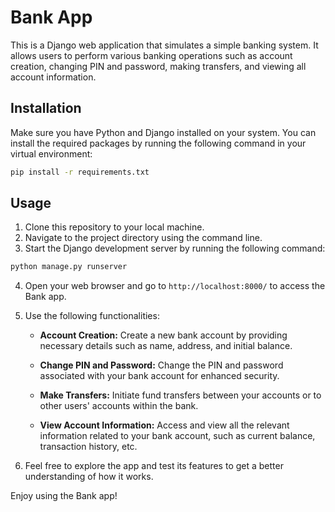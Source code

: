 # Bank App

This is a Django web application that simulates a simple banking system. It allows users to perform various banking operations such as account creation, changing PIN and password, making transfers, and viewing all account information.

## Installation

Make sure you have Python and Django installed on your system. You can install the required packages by running the following command in your virtual environment:

```bash
pip install -r requirements.txt
```

## Usage

1. Clone this repository to your local machine.
2. Navigate to the project directory using the command line.
3. Start the Django development server by running the following command:

```bash
python manage.py runserver
```

4. Open your web browser and go to `http://localhost:8000/` to access the Bank app.
5. Use the following functionalities:

   - **Account Creation:** Create a new bank account by providing necessary details such as name, address, and initial balance.

   - **Change PIN and Password:** Change the PIN and password associated with your bank account for enhanced security.

   - **Make Transfers:** Initiate fund transfers between your accounts or to other users' accounts within the bank.

   - **View Account Information:** Access and view all the relevant information related to your bank account, such as current balance, transaction history, etc.

6. Feel free to explore the app and test its features to get a better understanding of how it works.

Enjoy using the Bank app!